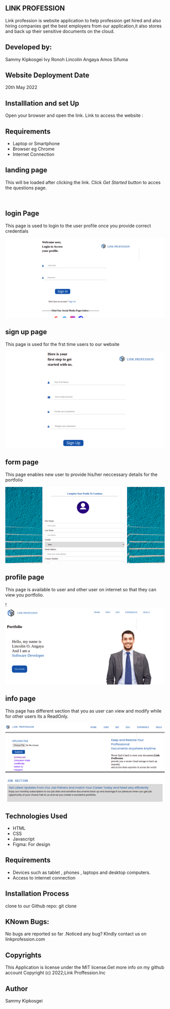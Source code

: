 ## LINK PROFESSION

Link profession is website application to help profession get hired and also hiring companies get the best employers from our application,it also stores and back up their sensitive documents on the cloud.

   ## Developed by:
   Sammy Kipkosgei
   Ivy Ronoh
   Lincolin Angaya
   Amos Sifuma

   ## Website Deployment Date
   20th May 2022
  
   ## Installlation and set Up
   Open your browser and open the link.
   Link to access the website : 
   

   ## Requirements
   <ul>
   <li>Laptop or Smartphone</li>
   <li>Browser eg Chrome</li>
   <li> Internet Connection</li>
   </ul>
   
  

   
   ## landing page
   This will be loaded after clicking the link. Click <em>Get Started</em> button to acces the questions page.

   ![]()
   
   ## login Page
   This page is used to login to the user profile once you provide correct credentials

  ![](https://github.com/Koima-Sam/LINK-PROFESSIONS/blob/master/Assets/images/login.png)



   ## sign up page
   This page is used for the frst time users to our website

   ![](https://github.com/Koima-Sam/LINK-PROFESSIONS/blob/master/Assets/images/signup.png)

   ## form page
   This page enables new user to provide his/her neccessary details for the portfolio

   ![](https://github.com/Koima-Sam/LINK-PROFESSIONS/blob/master/Assets/images/form.png)

   ## profile page
   This page is available to user and other user on internet so that they can view you portfolio.

   !![](https://github.com/Koima-Sam/LINK-PROFESSIONS/blob/master/Assets/images/profilepage.png)

   ## info page
   This page has different section that you as user can view and modify while for other users its a ReadOnly.

   ![](https://github.com/Koima-Sam/LINK-PROFESSIONS/blob/master/Assets/images/information.png)


   ## Technologies Used
   <ul>
  <li>HTML</li>
  <li>CSS</li>
  <li>Javascript</li>
  <li>Figma: For design</li>
 </ul>
   
   
   ## Requirements
   <ul>
  <li>Devices such as tablet , phones , laptops and desktop computers.</li>
  <li>Access to internet connection</li>
 </ul>

  ## Installation Process
  clone to our Github repo: git clone 

 ## KNown Bugs:
 No bugs are reported so far .Noticed any bug? KIndly contact us on linkprofession.com

 ## Copyrights
 This Application is license under the MIT license.Get more info on my github account
Copyright (c) 2022;Link Proffession.Inc
 
   ## Author
  <a  href="https://twitter.com/KoimaSam" style="text-decoration:none;">Sammy Kipkosgei</a>

